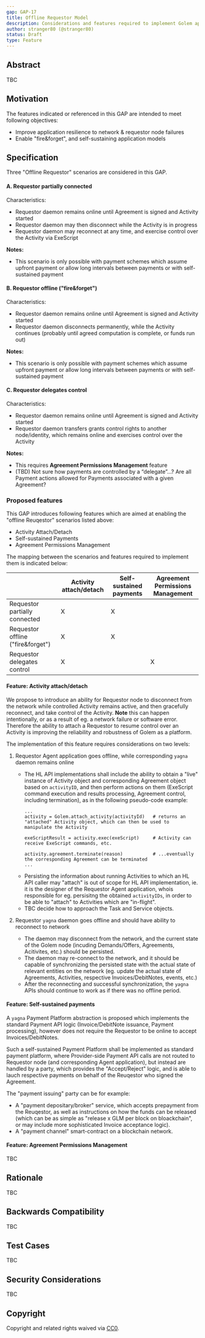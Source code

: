 ```yaml
---
gap: GAP-17
title: Offline Requestor Model
description: Considerations and features required to implement Golem applications where Requestor is not required to be constantly connected to the network.
author: stranger80 (@stranger80)
status: Draft
type: Feature
---
```


## Abstract
TBC

## Motivation
The features indicated or referenced in this GAP are intended to meet following objectives:
- Improve application resilience to network & requestor node failures
- Enable "fire&forget", and self-sustaining application models

## Specification
Three "Offline Requestor" scenarios are considered in this GAP. 

#### **A. Requestor partially connected**
Characteristics:
- Requestor daemon remains online until Agreement is signed and Activity started
- Requestor daemon may then disconnect while the Activity is in progress
- Requestor daemon may reconnect at any time, and exercise control over the Activity via ExeScript

**Notes:**
- This scenario is only possible with payment schemes which assume upfront payment or allow long intervals between payments or with self-sustained payment
 
#### **B. Requestor offline ("fire&forget")** 
Characteristics:
- Requestor daemon remains online until Agreement is signed and Activity started
- Requestor daemon disconnects permanently, while the Activity continues (probably until agreed computation is complete, or funds run out)

**Notes:**
- This scenario is only possible with payment schemes which assume upfront payment or allow long intervals between payments or with self-sustained payment
 
#### **C. Requestor delegates control**
Characteristics:
- Requestor daemon remains online until Agreement is signed and Activity started
- Requestor daemon transfers grants control rights to another node/identity, which remains online and exercises control over the Activity 

**Notes:**
- This requires **Agreement Permissions Management** feature
- (TBD) Not sure how payments are controlled by a “delegate”...? Are all Payment actions allowed for Payments associated with a given Agreement?

### Proposed features

This GAP introduces following features which are aimed at enabling the "offline Reuqestor" scenarios listed above:
- Activity Attach/Detach
- Self-sustained Payments
- Agreement Permissions Management

The mapping between the scenarios and features required to implement them is indicated below:

| | Activity attach/detach | Self-sustained payments | Agreement Permissions Management |
|-|-|-|-|
| Requestor partially connected     | X | X | |
| Requestor offline ("fire&forget") | X | X | |
| Requestor delegates control       | X | | X |

#### **Feature: Activity attach/detach**
We propose to introduce an ability for Requestor node to disconnect from the network while controlled Activity remains active, and then gracefully reconnect, and take control of the Activity. **Note** this can happen intentionally, or as a result of eg. a network failure or software error. Therefore the ability to attach a Requestor to resume control over an Activity is improving the reliability and robustness of Golem as a platform. 

The implementation of this feature requires considerations on two levels:

1. Requestor Agent application goes offline, while corresponding `yagna` daemon remains online 
    - The HL API implementations shall include the ability to obtain a "live" instance of Activity object and corresponding Agreement object based on `activityID`, and then perform actions on them (ExeScript command execution and results processing, Agreement control, including termination), as in the following pseudo-code example:
       ```
       ...
       activity = Golem.attach_activity(activityId)   # returns an "attached" Activity object, which can then be used to manipulate the Activity

       exeScriptResult = activity.exec(exeScript)     # Activity can receive ExeScript commands, etc.

       activity.agreement.terminate(reason)           # ...eventually the corresponding Agreement can be terminated
       ...
       ```
    - Persisting the information about running Activities to which an HL API caller may "attach" is out of scope for HL API implementation, ie. it is the designer of the Requestor Agent application, whois responsible for eg. persisitng the obtained `activityIDs`, in order to be able to "attach" to Activities which are "in-flight".   
    - TBC decide how to approach the Task and Service objects.

2. Requestor `yagna` daemon goes offline and should have ability to reconnect to network
    - The daemon may disconnect from the network, and the current state of the Golem node (incuding Demands/Offers, Agreements, Acitivites, etc.) should be persisted.
    - The daemon may re-connect to the network, and it should be capable of synchronizing the persisted state with the actual state of relevant entities on the network (eg. update the actual state of Agreements, Activities, respective Invoices/DebitNotes, events, etc.)
    - After the reconnecting and successful synchronization, the `yagna` APIs should continue to work as if there was no offline period. 

#### **Feature: Self-sustained payments**
A `yagna` Payment Platform abstraction is proposed which implements the standard Payment API logic (Invoice/DebitNote issuance, Payment processing), however does not require the Requestor to be online to accept Invoices/DebitNotes. 

Such a self-sustained Payment Platform shall be implemented as standard payment platform, where Provider-side Payment API calls are not routed to Requestor node (and corresponding Agent application), but instead are handled by a party, which provides the "Accept/Reject" logic, and is able to lauch respective payments on behalf of the Reuqestor who signed the Agreement.

The "payment issuing" party can be for example:
- A "payment depositary/broker" service, which accepts prepayment from the Reuqestor, as well as instructions on how the funds can be released (which can be as simple as "release x GLM per block on bloackchain", or may include more sophisticated Invoice acceptance logic).
- A "payment channel" smart-contract on a blockchain network.

#### **Feature: Agreement Permissions Management**
TBC


## Rationale
TBC 

## Backwards Compatibility
TBC

## Test Cases
TBC

## Security Considerations
TBC 

## Copyright
Copyright and related rights waived via [CC0](https://creativecommons.org/publicdomain/zero/1.0/).